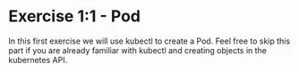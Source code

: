 # Exercise 1:1 - Pod

In this first exercise we will use kubectl to create a Pod. Feel free to skip this part if you are already familiar with kubectl and creating objects in the kubernetes API.
